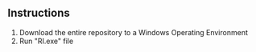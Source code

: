 ## Instructions

1. Download the entire repository to a Windows Operating Environment
2. Run "RI.exe" file

